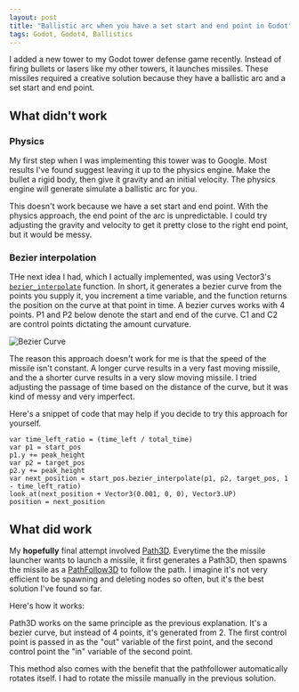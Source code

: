 ```yaml
---
layout: post
title: "Ballistic arc when you have a set start and end point in Godot"
tags: Godot, Godot4, Ballistics
---
```



I added a new tower to my Godot tower defense game recently. Instead of firing bullets or lasers like my other towers, it launches missiles. These missiles required a creative solution because they have a ballistic arc and a set start and end point.

## What didn't work

### Physics

My first step when I was implementing this tower was to Google. Most results I've found suggest leaving it up to the physics engine. Make the bullet a rigid body, then give it gravity and an initial velocity. The physics engine will generate simulate a ballistic arc for you.

This doesn't work because we have a set start and end point. With the physics approach, the end point of the arc is unpredictable. I could try adjusting the gravity and velocity to get it pretty close to the right end point, but it would be messy.

### Bezier interpolation

THe next idea I had, which I actually implemented, was using Vector3's [`bezier_interpolate`](https://docs.godotengine.org/en/stable/classes/class_vector3.html#class-vector3-method-bezier-interpolate) function. In short, it generates a bezier curve from the points you supply it, you increment a time variable, and the function returns the position on the curve at that point in time. A bezier curves works with 4 points. P1 and P2 below denote the start and end of the curve. C1 and C2 are control points dictating the amount curvature.

![Bezier Curve]({{site.baseurl}}/_images/BezierCurve.png)

The reason this approach doesn't work for me is that the speed of the missile isn't constant. A longer curve results in a very fast moving missile, and the a shorter curve results in a very slow moving missile. I tried adjusting the passage of time based on the distance of the curve, but it was kind of messy and very imperfect.

Here's a snippet of code that may help if you decide to try this approach for yourself.

```
var time_left_ratio = (time_left / total_time)
var p1 = start_pos
p1.y += peak_height
var p2 = target_pos
p2.y += peak_height
var next_position = start_pos.bezier_interpolate(p1, p2, target_pos, 1 - time_left_ratio)
look_at(next_position + Vector3(0.001, 0, 0), Vector3.UP)
position = next_position
```

## What did work

My **hopefully** final attempt involved [Path3D](https://docs.godotengine.org/en/stable/classes/class_path3d.html). Everytime the the missile launcher wants to launch a missile, it first generates a Path3D, then spawns the missile as a [PathFollow3D](https://docs.godotengine.org/en/stable/classes/class_pathfollow3d.html) to follow the path. I imagine it's not very efficient to be spawning and deleting nodes so often, but it's the best solution I've found so far.

Here's how it works:

Path3D works on the same principle as the previous explanation. It's a bezier curve, but instead of 4 points, it's generated from 2. The first control point is passed in as the "out" variable of the first point, and the second control point the "in" variable of the second point.

This method also comes with the benefit that the pathfollower automatically rotates itself. I had to rotate the missile manually in the previous solution.
